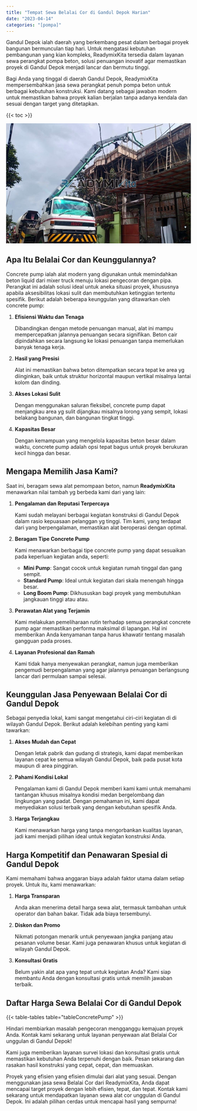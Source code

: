 ```yaml
---
title: "Tempat Sewa Belalai Cor di Gandul Depok Harian"
date: "2023-04-14"
categories: "[pompa]"
---
```


Gandul Depok ialah daerah yang berkembang pesat dalam berbagai proyek bangunan bermunculan tiap hari. Untuk mengatasi kebutuhan pembangunan yang kian kompleks, ReadymixKita tersedia dalam layanan sewa perangkat pompa beton, solusi penuangan inovatif agar memastikan proyek di Gandul Depok menjadi lancar dan bermutu tinggi.

Bagi Anda yang tinggal di daerah Gandul Depok, ReadymixKita mempersembahkan jasa sewa perangkat penuh pompa beton untuk berbagai kebutuhan konstruksi. Kami datang sebagai jawaban modern untuk memastikan bahwa proyek kalian berjalan tanpa adanya kendala dan sesuai dengan target yang ditetapkan.

{{< toc >}}

![Tempat Sewa Belalai Cor di Gandul Depok Harian](/images/pompa/sewa-pompa-25.jpg)

## Apa Itu Belalai Cor dan Keunggulannya?

Concrete pump ialah alat modern yang digunakan untuk memindahkan beton liquid dari mixer truck menuju lokasi pengecoran dengan pipa. Perangkat ini adalah solusi ideal untuk aneka situasi proyek, khususnya apabila aksesibilitas lokasi sulit dan membutuhkan ketinggian tertentu spesifik. Berikut adalah beberapa keunggulan yang ditawarkan oleh concrete pump:

1. **Efisiensi Waktu dan Tenaga**

   Dibandingkan dengan metode penuangan manual, alat ini mampu mempercepatkan jalannya penuangan secara signifikan. Beton cair dipindahkan secara langsung ke lokasi penuangan tanpa memerlukan banyak tenaga kerja.

2. **Hasil yang Presisi**

   Alat ini memastikan bahwa beton ditempatkan secara tepat ke area yg diinginkan, baik untuk struktur horizontal maupun vertikal misalnya lantai kolom dan dinding.

3. **Akses Lokasi Sulit**

   Dengan menggunakan saluran fleksibel, concrete pump dapat menjangkau area yg sulit dijangkau misalnya lorong yang sempit, lokasi belakang bangunan, dan bangunan tingkat tinggi.

4. **Kapasitas Besar**

   Dengan kemampuan yang mengelola kapasitas beton besar dalam waktu, concrete pump adalah opsi tepat bagus untuk proyek berukuran kecil hingga dan besar.

## Mengapa Memilih Jasa Kami?

Saat ini, beragam sewa alat pemompaan beton, namun **ReadymixKita** menawarkan nilai tambah yg berbeda kami dari yang lain:

1. **Pengalaman dan Reputasi Terpercaya**

   Kami sudah melayani berbagai kegiatan konstruksi di Gandul Depok dalam rasio kepuasaan pelanggan yg tinggi. Tim kami, yang terdapat dari yang berpengalaman, memastikan alat beroperasi dengan optimal.

2. **Beragam Tipe Concrete Pump**

   Kami menawarkan berbagai tipe concrete pump yang dapat sesuaikan pada keperluan kegiatan anda, seperti:
   - **Mini Pump**: Sangat cocok untuk kegiatan rumah tinggal dan gang sempit.
   - **Standard Pump**: Ideal untuk kegiatan dari skala menengah hingga besar.
   - **Long Boom Pump**: Dikhususkan bagi proyek yang membutuhkan jangkauan tinggi atau atau.

3. **Perawatan Alat yang Terjamin**

   Kami melakukan pemeliharaan rutin terhadap semua perangkat concrete pump agar memastikan performa maksimal di lapangan. Hal ini memberikan Anda kenyamanan tanpa harus khawatir tentang masalah gangguan pada proses.

4. **Layanan Profesional dan Ramah**

   Kami tidak hanya menyewakan perangkat, namun juga memberikan pengemudi berpengalaman yang agar jalannya penuangan berlangsung lancar dari permulaan sampai selesai.

## Keunggulan Jasa Penyewaan Belalai Cor di Gandul Depok

Sebagai penyedia lokal, kami sangat mengetahui ciri-ciri kegiatan di di wilayah Gandul Depok. Berikut adalah kelebihan penting yang kami tawarkan:

1. **Akses Mudah dan Cepat**

   Dengan letak pabrik dan gudang di strategis, kami dapat memberikan layanan cepat ke semua wilayah Gandul Depok, baik pada pusat kota maupun di area pinggiran.

2. **Pahami Kondisi Lokal**

   Pengalaman kami di Gandul Depok memberi kami kami untuk memahami tantangan khusus misalnya kondisi medan bergelombang dan lingkungan yang padat. Dengan pemahaman ini, kami dapat menyediakan solusi terbaik yang dengan kebutuhan spesifik Anda.

3. **Harga Terjangkau**

   Kami menawarkan harga yang tanpa mengorbankan kualitas layanan, jadi kami menjadi pilihan ideal untuk kegiatan konstruksi Anda.

## Harga Kompetitif dan Penawaran Spesial di Gandul Depok

Kami memahami bahwa anggaran biaya adalah faktor utama dalam setiap proyek. Untuk itu, kami menawarkan:

1. **Harga Transparan**

   Anda akan menerima detail harga sewa alat, termasuk tambahan untuk operator dan bahan bakar. Tidak ada biaya tersembunyi.

2. **Diskon dan Promo**

   Nikmati potongan menarik untuk penyewaan jangka panjang atau pesanan volume besar. Kami juga penawaran khusus untuk kegiatan di wilayah Gandul Depok.

3. **Konsultasi Gratis**

   Belum yakin alat apa yang tepat untuk kegiatan Anda? Kami siap membantu Anda dengan konsultasi gratis untuk memilih jawaban terbaik.

## Daftar Harga Sewa Belalai Cor di Gandul Depok

{{< table-tables table="tableConcretePump" >}}

Hindari membiarkan masalah pengecoran mengganggu kemajuan proyek Anda. Kontak kami sekarang untuk layanan penyewaan alat Belalai Cor unggulan di Gandul Depok!

Kami juga memberikan layanan survei lokasi dan konsultasi gratis untuk memastikan kebutuhan Anda terpenuhi dengan baik. Pesan sekarang dan rasakan hasil konstruksi yang cepat, cepat, dan memuaskan.

Proyek yang efisien yang efisien dimulai dari alat yang sesuai. Dengan menggunakan jasa sewa Belalai Cor dari ReadymixKita, Anda dapat mencapai target proyek dengan lebih efisien, tepat, dan tepat. Kontak kami sekarang untuk mendapatkan layanan sewa alat cor unggulan di Gandul Depok. Ini adalah pilihan cerdas untuk mencapai hasil yang sempurna!